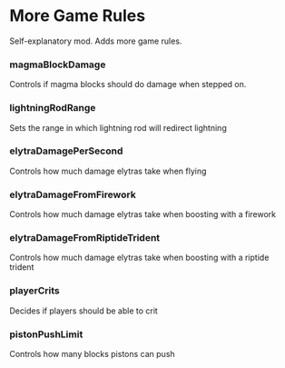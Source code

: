 # More Game Rules

Self-explanatory mod. Adds more game rules.

### magmaBlockDamage
Controls if magma blocks should do damage when stepped on.

### lightningRodRange
Sets the range in which lightning rod will redirect lightning

### elytraDamagePerSecond
Controls how much damage elytras take when flying

### elytraDamageFromFirework
Controls how much damage elytras take when boosting with a firework

### elytraDamageFromRiptideTrident
Controls how much damage elytras take when boosting with a riptide trident

### playerCrits
Decides if players should be able to crit

### pistonPushLimit
Controls how many blocks pistons can push